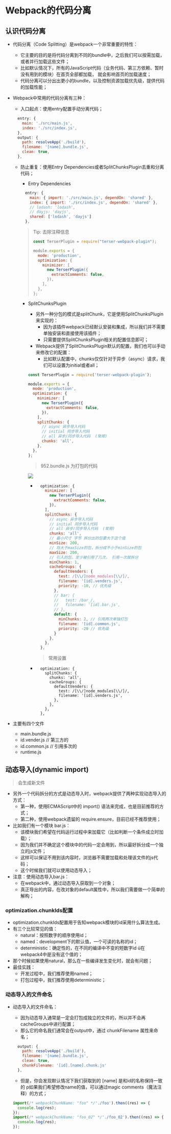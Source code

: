# Webpack的代码分离

## 认识代码分离

- 代码分离（Code Splitting）是webpack一个非常重要的特性： 
  - 它主要的目的是将代码分离到不同的bundle中，之后我们可以按需加载，或者并行加载这些文件； 
  - 比如默认情况下，所有的JavaScript代码（业务代码、第三方依赖、暂时没有用到的模块）在首页全部都加载， 就会影响首页的加载速度；
  - 代码分离可以分出出更小的bundle，以及控制资源加载优先级，提供代码的加载性能；
  
- Webpack中常用的代码分离有三种：
  - 入口起点：使用entry配置手动分离代码；
  
  ```js
    entry: {
      main: './src/main.js',
      index: './src/index.js',
    },
    output: {
      path: resolveApp('./build'),
      filename: '[name].bundle.js',
      clean: true,
    },	
  ```
  
  - 防止重复：使用Entry Dependencies或者SplitChunksPlugin去重和分离代码；
  
    - Entry Dependencies
  
    ```js
      entry: {
        main: { import: './src/main.js', dependOn: 'shared' },
        index: { import: './src/index.js', dependOn: 'shared' },
        // lodash: 'lodash',
        // dayjs: 'dayjs',
        shared: ['lodash', 'dayjs']
      },
    ```
  
    > Tip:  去除注释信息
    >
    > ```js
    > const TerserPlugin = require("terser-webpack-plugin");
    > 
    > module.exports = {
    >   mode: 'production',
    >   optimization: {
    >     minimizer: [
    >       new TerserPlugin({
    >         extractComments: false,
    >       }),
    >     ],
    >   },
    > };
    > ```
  
    - SplitChunksPlugin
  
      - 另外一种分包的模式是splitChunk，它是使用SplitChunksPlugin来实现的： 
        - 因为该插件webpack已经默认安装和集成，所以我们并不需要单独安装和直接使用该插件； 
        - 只需要提供SplitChunksPlugin相关的配置信息即可；
      - Webpack提供了SplitChunksPlugin默认的配置，我们也可以手动来修改它的配置： 
        - 比如默认配置中，chunks仅仅针对于异步（async）请求，我们可以设置为initial或者all；
  
      ```js
      const TerserPlugin = require('terser-webpack-plugin');
      
      module.exports = {
        mode: 'production',
        optimization: {
          minimizer: [
            new TerserPlugin({
              extractComments: false,
            }),
          ],
          splitChunks: {
            // async 异步导入代码
            // initial 同步导入代码
            // all 异步/同步导入代码  (常用)
            chunks: 'all',
          },
        },
      };
      ```
  
      > 952.bundle.js 为打包的代码
  
      ![](./images/01.png)
  
      - ```js
          optimization: {
            minimizer: [
              new TerserPlugin({
                extractComments: false,
              }),
            ],
            splitChunks: {
              // async 异步导入代码
              // initial 同步导入代码
              // all 异步/同步导入代码  (常用)
              chunks: 'all',
              // 最小尺寸 字节 拆分出的包要大于这个值
              minSize: 200,
              // 将大于maxSize的包，拆分成不小于minSize的包
              maxSize: 200,
              // 引入的包，至少被引用了几次， 引用一次就拆分
              minChunks: 1,
              cacheGroups: {
                defaultVenders: {
                  test: /[\\/]node_modules[\\/]/,
                  filename: '[id].venders.js',
                  priority: -10, // 优先级
                },
                // bar: {
                //   test: /bar_/,
                //   filename: '[id].bar.js',
                // },
                default: {
                  minChunks: 2, // 引用两次单独打包
                  filename: '[id].common.js',
                  priority: -20 // 优先级
                }
              },
            },
          },
        ```
  
        > 常用设置
  
      - ```
          optimization: {
            splitChunks: {
              chunks: 'all',
              cacheGroups: {
                defaultVenders: {
                  test: /[\\/]node_modules[\\/]/,
                  filename: '[id].venders.js',
                },
              },
            },
          },
        ```
  
- 主要有四个文件

  - main.bundle.js
  - id.vender.js // 第三方的
  - id.common.js // 引用多次的
  - runtime.js


## 动态导入(dynamic import)

> 会生成新文件

- 另外一个代码拆分的方式是动态导入时，webpack提供了两种实现动态导入的方式： 
  - 第一种，使用ECMAScript中的 import() 语法来完成，也是目前推荐的方式； 
  - 第二种，使用webpack遗留的 require.ensure，目前已经不推荐使用；
- 比如我们有一个模块 bar.js： 
  - 该模块我们希望在代码运行过程中来加载它（比如判断一个条件成立时加载）； 
  - 因为我们并不确定这个模块中的代码一定会用到，所以最好拆分成一个独立的js文件； 
  - 这样可以保证不用到该内容时，浏览器不需要加载和处理该文件的js代码； 
  - 这个时候我们就可以使用动态导入；
- 注意：使用动态导入bar.js： 
  - 在webpack中，通过动态导入获取到一个对象； 
  - 真正导出的内容，在改对象的default属性中，所以我们需要做一个简单的解构；

### optimization.chunkIds配置

-  optimization.chunkIds配置用于告知webpack模块的id采用什么算法生成。 
  - 有三个比较常见的值： 
    - natural：按照数字的顺序使用id； 
    - named：development下的默认值，一个可读的名称的id； 
    - deterministic：确定性的，在不同的编译中不变的短数字id ü在webpack4中是没有这个值的； 
  - 那个时候如果使用natural，那么在一些编译发生变化时，就会有问题；
- 最佳实践： 
  - 开发过程中，我们推荐使用named； 
  - 打包过程中，我们推荐使用deterministic；

### 动态导入的文件命名

- 动态导入的文件命名： 

  - 因为动态导入通常是一定会打包成独立的文件的，所以并不会再cacheGroups中进行配置； 
  - 那么它的命名我们通常会在output中，通过 chunkFilename 属性来命名；

  ```js
    output: {
      path: resolveApp('./build'),
      filename: '[name].bundle.js',
      clean: true,
      chunkFilename: '[id].[name].chunk.js'
    },
  ```

  - 但是，你会发现默认情况下我们获取到的 [name] 是和id的名称保持一致的 p如果我们希望修改name的值，可以通过magic comments（魔法注释）的方式；

  ```js
  import(/* webpackChunkName: "foo" */'./foo').then((res) => {
    console.log(res);
  });
  import(/* webpackChunkName: "foo_02" */'./foo_02').then((res) => {
    console.log(res);
  });
  ```

  

